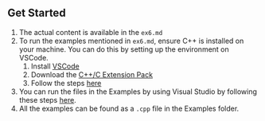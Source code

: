 ## Get Started

1. The actual content is available in the `ex6.md`
2. To run the examples mentioned in `ex6.md`, ensure C++ is installed on your machine. You can do this by setting up the environment on VSCode.
   1. Install [VSCode](https://code.visualstudio.com/download)
   2. Download the [C++/C Extension Pack](https://marketplace.visualstudio.com/items?itemName=ms-vscode.cpptools-extension-pack)
   3. Follow the steps [here](https://code.visualstudio.com/docs/languages/cpp)
3. You can run the files in the Examples by using Visual Studio by following these steps [here](https://docs.microsoft.com/en-us/cpp/build/vscpp-step-2-build?view=msvc-170).
4. All the examples can be found as a `.cpp` file in the Examples folder.